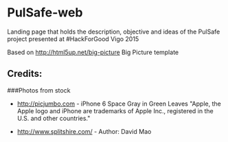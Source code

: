 # PulSafe-web
Landing page that holds the description, objective and ideas of the PulSafe project presented at #HackForGood Vigo 2015

Based on http://html5up.net/big-picture Big Picture template

## Credits:
###Photos from stock
* http://picjumbo.com - iPhone 6 Space Gray in Green Leaves
"Apple, the Apple logo and iPhone are trademarks of Apple Inc., registered in the U.S. and other countries."

* http://www.splitshire.com/ - Author: David Mao
